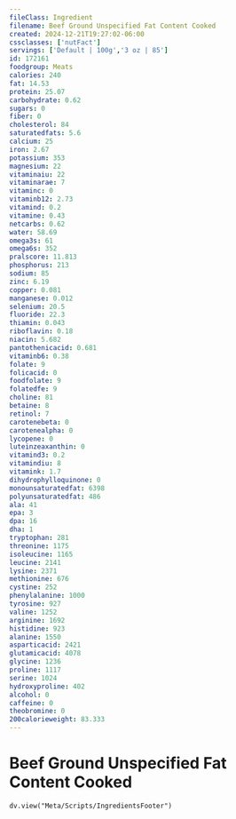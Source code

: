 ```yaml
---
fileClass: Ingredient
filename: Beef Ground Unspecified Fat Content Cooked
created: 2024-12-21T19:27:02-06:00
cssclasses: ['nutFact']
servings: ['Default | 100g','3 oz | 85']
id: 172161
foodgroup: Meats
calories: 240
fat: 14.53
protein: 25.07
carbohydrate: 0.62
sugars: 0
fiber: 0
cholesterol: 84
saturatedfats: 5.6
calcium: 25
iron: 2.67
potassium: 353
magnesium: 22
vitaminaiu: 22
vitaminarae: 7
vitaminc: 0
vitaminb12: 2.73
vitamind: 0.2
vitamine: 0.43
netcarbs: 0.62
water: 58.69
omega3s: 61
omega6s: 352
pralscore: 11.813
phosphorus: 213
sodium: 85
zinc: 6.19
copper: 0.081
manganese: 0.012
selenium: 20.5
fluoride: 22.3
thiamin: 0.043
riboflavin: 0.18
niacin: 5.682
pantothenicacid: 0.681
vitaminb6: 0.38
folate: 9
folicacid: 0
foodfolate: 9
folatedfe: 9
choline: 81
betaine: 8
retinol: 7
carotenebeta: 0
carotenealpha: 0
lycopene: 0
luteinzeaxanthin: 0
vitamind3: 0.2
vitamindiu: 8
vitamink: 1.7
dihydrophylloquinone: 0
monounsaturatedfat: 6398
polyunsaturatedfat: 486
ala: 41
epa: 3
dpa: 16
dha: 1
tryptophan: 281
threonine: 1175
isoleucine: 1165
leucine: 2141
lysine: 2371
methionine: 676
cystine: 252
phenylalanine: 1000
tyrosine: 927
valine: 1252
arginine: 1692
histidine: 923
alanine: 1550
asparticacid: 2421
glutamicacid: 4078
glycine: 1236
proline: 1117
serine: 1024
hydroxyproline: 402
alcohol: 0
caffeine: 0
theobromine: 0
200calorieweight: 83.333
---
```


# Beef Ground Unspecified Fat Content Cooked

```dataviewjs
dv.view("Meta/Scripts/IngredientsFooter")
```